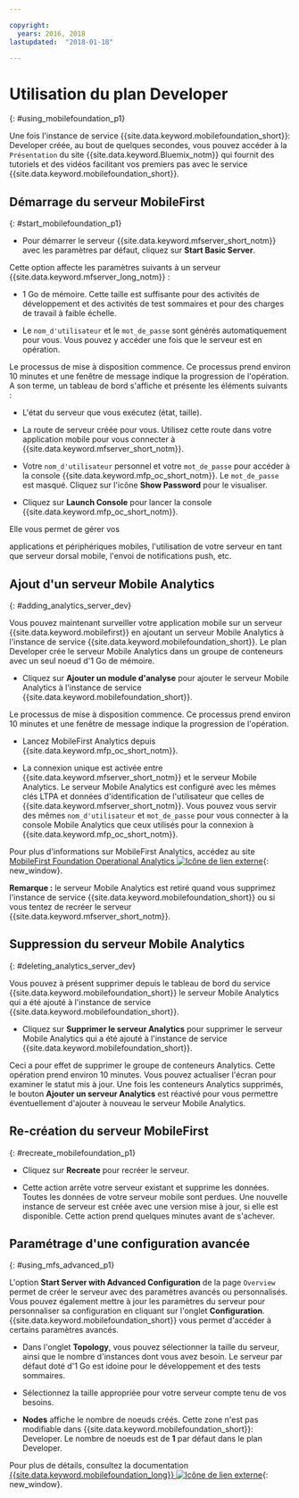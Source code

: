 ```yaml
---

copyright:
  years: 2016, 2018
lastupdated:  "2018-01-18"

---
```


#	Utilisation du plan Developer
{: #using_mobilefoundation_p1}

Une fois l'instance de service {{site.data.keyword.mobilefoundation_short}}: Developer créée, au bout de quelques secondes, vous pouvez accéder à la `Présentation` du site {{site.data.keyword.Bluemix_notm}} qui fournit des tutoriels et des vidéos facilitant
vos premiers pas avec le service {{site.data.keyword.mobilefoundation_short}}.

## Démarrage du serveur MobileFirst
{: #start_mobilefoundation_p1}
* Pour démarrer le serveur
{{site.data.keyword.mfserver_short_notm}} avec les paramètres par
défaut, cliquez sur **Start Basic Server**.

Cette option affecte les paramètres suivants à un serveur {{site.data.keyword.mfserver_long_notm}} :
*	1 Go de mémoire. Cette taille est suffisante pour des activités de développement et des activités de test sommaires et pour des charges de travail à faible échelle.

*	Le `nom_d'utilisateur` et le `mot_de_passe` sont générés automatiquement pour vous. Vous pouvez y accéder une fois que le
serveur est en opération.

Le processus de mise à disposition commence. Ce processus prend environ 10 minutes et une fenêtre de
message indique la progression de l'opération. A son terme, un tableau de bord s'affiche et présente les éléments suivants :
*	L'état du serveur que vous exécutez (état, taille).

*	La route de serveur créée pour vous. Utilisez cette route dans votre application mobile pour vous connecter à {{site.data.keyword.mfserver_short_notm}}.

*	Votre `nom_d'utilisateur` personnel et votre `mot_de_passe`
pour accéder à la console {{site.data.keyword.mfp_oc_short_notm}}. Le
`mot_de_passe` est masqué. Cliquez sur l'icône **Show Password** pour le visualiser.

*	Cliquez sur **Launch Console** pour lancer la
console {{site.data.keyword.mfp_oc_short_notm}}.


<!--This console runs inside the container.--> Elle vous permet de gérer vos
applications et périphériques mobiles, l'utilisation de votre serveur en tant
que serveur dorsal mobile, l'envoi de notifications push, etc.

##  Ajout d'un serveur Mobile Analytics
{: #adding_analytics_server_dev}

 Vous pouvez maintenant surveiller votre application mobile sur un serveur {{site.data.keyword.mobilefirst}} en ajoutant un serveur Mobile Analytics à l'instance de service {{site.data.keyword.mobilefoundation_short}}. Le plan Developer crée le serveur Mobile Analytics dans un groupe de conteneurs avec un seul noeud d'1 Go de mémoire.

* Cliquez sur **Ajouter un module d'analyse** pour ajouter le serveur Mobile Analytics à l'instance de service {{site.data.keyword.mobilefoundation_short}}.

Le processus de mise à disposition commence. Ce processus prend environ 10 minutes et une fenêtre de
message indique la progression de l'opération.  

* Lancez MobileFirst Analytics depuis {{site.data.keyword.mfp_oc_short_notm}}.

* La connexion unique est activée entre {{site.data.keyword.mfserver_short_notm}} et le serveur Mobile Analytics. Le serveur Mobile Analytics est configuré avec les mêmes clés LTPA et données d'identification de l'utilisateur que celles de {{site.data.keyword.mfserver_short_notm}}. Vous pouvez vous servir des mêmes `nom_d'utilisateur` et `mot_de_passe` pour vous connecter à la console Mobile Analytics que ceux utilisés pour la connexion à {{site.data.keyword.mfp_oc_short_notm}}.

Pour plus d'informations sur MobileFirst Analytics, accédez au site [MobileFirst Foundation Operational Analytics ![Icône de lien externe](../../icons/launch-glyph.svg "Icône de lien externe")](https://mobilefirstplatform.ibmcloud.com/tutorials/en/foundation/8.0/analytics/){: new_window}.

**Remarque :** le serveur Mobile Analytics est retiré quand vous supprimez l'instance de service {{site.data.keyword.mobilefoundation_short}} ou si vous tentez de recréer le serveur {{site.data.keyword.mfserver_short_notm}}.

##  Suppression du serveur Mobile Analytics
{: #deleting_analytics_server_dev}

Vous pouvez à présent supprimer depuis le tableau de bord du service {{site.data.keyword.mobilefoundation_short}} le serveur Mobile Analytics qui a été
ajouté à l'instance de service {{site.data.keyword.mobilefoundation_short}}.

* Cliquez sur **Supprimer le serveur Analytics** pour supprimer le serveur Mobile Analytics qui a été ajouté à l'instance de service
{{site.data.keyword.mobilefoundation_short}}.

 Ceci a pour effet de supprimer le groupe de conteneurs Analytics. Cette opération prend environ 10 minutes. Vous pouvez actualiser l'écran pour examiner le
statut mis à jour. Une fois les conteneurs Analytics supprimés, le bouton **Ajouter un serveur Analytics** est réactivé pour vous permettre
éventuellement d'ajouter à nouveau le serveur Mobile Analytics.


## Re-création du serveur MobileFirst
{: #recreate_mobilefoundation_p1}

*	Cliquez sur **Recreate** pour recréer le serveur.

* Cette action arrête votre serveur existant et supprime les données. Toutes les
données de votre serveur mobile sont perdues. Une
nouvelle instance de serveur est créée avec une version mise à jour, si elle est disponible. Cette action prend quelques minutes avant de s'achever.

##	Paramétrage d'une configuration avancée
{: #using_mfs_advanced_p1}

L'option **Start Server with Advanced Configuration**
de la page `Overview` permet de créer le serveur avec des
paramètres avancés ou personnalisés. Vous pouvez également mettre à jour les paramètres du serveur
pour personnaliser sa configuration en cliquant sur l'onglet **Configuration**. {{site.data.keyword.mobilefoundation_short}}
vous permet d'accéder à certains paramètres avancés.

*	Dans l'onglet **Topology**, vous pouvez sélectionner la taille du serveur, ainsi que le nombre d'instances dont vous avez besoin. Le serveur par défaut doté d'1 Go
est idoine pour le développement et des tests sommaires.

  - Sélectionnez la taille appropriée pour votre serveur compte tenu de
vos besoins.

* **Nodes** affiche le nombre de noeuds créés. Cette
zone n'est pas modifiable dans {{site.data.keyword.mobilefoundation_short}}: Developer. Le nombre de noeuds <!--in your {{site.data.keyword.IBM_notm}} container group--> est de **1** par défaut dans le plan Developer.

Pour plus de détails, consultez la documentation [{{site.data.keyword.mobilefoundation_long}} ![Icône de lien externe](../../icons/launch-glyph.svg "Icône de lien externe")](https://www.ibm.com/support/knowledgecenter/SSHS8R_8.0.0/wl_welcome.html){: new_window}.
